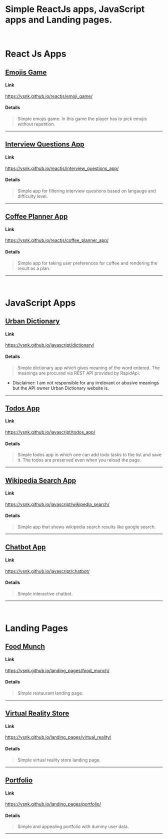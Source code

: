 # Simple ReactJs apps, JavaScript apps and Landing pages.

<br/>

# React Js Apps

## [Emojis Game](https://vsnk.github.io/reactjs/emoji_game/)

#### Link
https://vsnk.github.io/reactjs/emoji_game/
#### Details
> Simple emojis game. In this game the player has to 
pick emojis without repetition.

---
 
## [Interview Questions App](https://vsnk.github.io/reactjs/interview_questions_app/)

#### Link
https://vsnk.github.io/reactjs/interview_questions_app/
#### Details
> Simple app for filtering interview questions based on langauge and difficulty level.

---

## [Coffee Planner App](https://vsnk.github.io/reactjs/coffee_planner_app/)

#### Link
https://vsnk.github.io/reactjs/coffee_planner_app/
#### Details
> Simple app for taking user preferences for coffee and rendering the result as a plan.

---

<br />

# JavaScript Apps

## [Urban Dictionary](https://vsnk.github.io/javascript/dictionary/)

#### Link
https://vsnk.github.io/javascript/dictionary/
#### Details
> Simple dictionary app which gives meaning of the word entered.
The meanings are procured via REST API provided by RapidApi. 
* Disclaimer: I am not responsible for any irrelevant or abusive meanings
but the API owner Urban Dictionary website is.

---


## [Todos App](https://vsnk.github.io/javascript/todos_app/)

#### Link
https://vsnk.github.io/javascript/todos_app/
#### Details
> Simple todos app in which one can add todo tasks to the list and save it. 
The todos are preserved even when you reload the page.

---

## [Wikipedia Search App](https://vsnk.github.io/javascript/wikipedia_search/)

#### Link
https://vsnk.github.io/javascript/wikipedia_search/
#### Details
> Simple app that shows wikipedia search results like google search.

---

## [Chatbot App](https://vsnk.github.io/javascript/chatbot/)

#### Link
https://vsnk.github.io/javascript/chatbot/
#### Details
> Simple interactive chatbot.

---

<br />

# Landing Pages
  
## [Food Munch](https://vsnk.github.io/landing_pages/food_munch/)

#### Link
https://vsnk.github.io/landing_pages/food_munch/
#### Details
> Simple restaurant landing page.

---

## [Virtual Reality Store](https://vsnk.github.io/landing_pages/virtual_reality/)

#### Link
https://vsnk.github.io/landing_pages/virtual_reality/
#### Details
> Simple virtual reality store landing page.

---

## [Portfolio](https://vsnk.github.io/landing_pages/portfolio/)

#### Link
https://vsnk.github.io/landing_pages/portfolio/
#### Details
> Simple and appealing portfolio with dummy user data.

---
